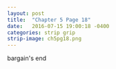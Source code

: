 ```yaml
---
layout: post
title:  "Chapter 5 Page 18"
date:   2016-07-15 19:00:18 -0400
categories: strip grip
strip-image: ch5pg18.png
---
```

bargain's end   
